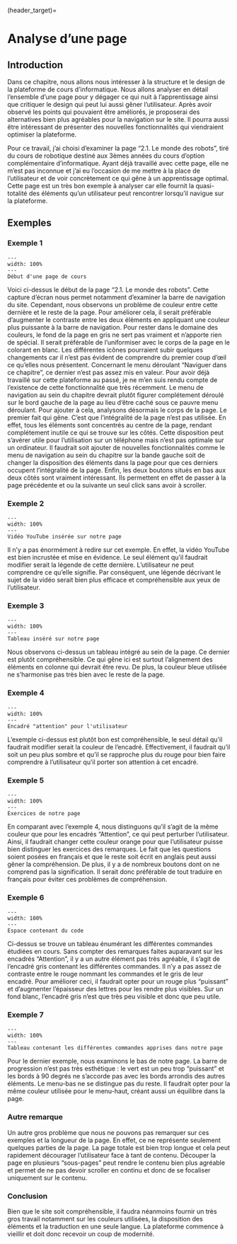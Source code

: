 (header_target)=

# Analyse d’une page 

## Introduction
Dans ce chapitre, nous allons nous intéresser à la structure et le design de la plateforme de cours d’informatique. Nous allons analyser en détail l’ensemble d’une page pour y dégager ce qui nuit à l’apprentissage ainsi que critiquer le design qui peut lui aussi gêner l’utilisateur. Après avoir observé les points qui pouvaient être améliorés, je proposerai des alternatives bien plus agréables pour la navigation sur le site. Il pourra aussi être intéressant de présenter des nouvelles fonctionnalités qui viendraient optimiser la plateforme. 

Pour ce travail, j’ai choisi d’examiner la page “2.1. Le monde des robots”, tiré du cours de robotique destiné aux 3èmes années du cours d’option complémentaire d’informatique. Ayant déjà travaillé avec cette page, elle ne m’est pas inconnue et j’ai eu l’occasion de me mettre à la place de l’utilisateur et de voir concrètement ce qui gêne à un apprentissage optimal. Cette page est un très bon exemple à analyser car elle fournit la quasi-totalité des éléments qu’un utilisateur peut rencontrer lorsqu’il navigue sur la plateforme.  

## Exemples

### Exemple 1
```{figure} images/capture_1.png
---
width: 100%
---
Début d'une page de cours
```
Voici ci-dessus le début de la page “2.1. Le monde des robots”. Cette capture d’écran nous permet notamment d’examiner la barre de navigation du site. Cependant, nous observons un problème de couleur entre cette dernière et le reste de la page. Pour améliorer cela, il serait préférable d’augmenter le contraste entre les deux éléments en appliquant une couleur plus puissante à la barre de navigation. Pour rester dans le domaine des couleurs, le fond de la page en gris ne sert pas vraiment et n’apporte rien de spécial. Il serait préférable de l’uniformiser avec le corps de la page en le colorant en blanc. Les différentes icônes pourraient subir quelques changements car il n’est pas évident de comprendre du premier coup d’œil ce qu’elles nous présentent. Concernant le menu déroulant “Naviguer dans ce chapitre”, ce dernier n’est pas assez mis en valeur. Pour avoir déjà travaillé sur cette plateforme au passé, je ne m’en suis rendu compte de l’existence de cette fonctionnalité que très récemment. Le menu de navigation au sein du chapitre devrait plutôt figurer complétement déroulé sur le bord gauche de la page au lieu d’être caché sous ce pauvre menu déroulant. Pour ajouter à cela, analysons désormais le corps de la page. Le premier fait qui gêne. C’est que l’intégralité de la page n’est pas utilisée. En effet, tous les éléments sont concentrés au centre de la page, rendant complétement inutile ce qui se trouve sur les côtés. Cette disposition peut s’avérer utile pour l’utilisation sur un téléphone mais n’est pas optimale sur un ordinateur. Il faudrait soit ajouter de nouvelles fonctionnalités comme le menu de navigation au sein du chapitre sur la bande gauche soit de changer la disposition des éléments dans la page pour que ces derniers occupent l’intégralité de la page. Enfin, les deux boutons situés en bas aux deux côtés sont vraiment intéressant. Ils permettent en effet de passer à la page précédente et ou la suivante un seul click sans avoir à scroller. 

### Exemple 2
```{figure} images/capture_2.png
---
width: 100%
---
Vidéo YouTube insérée sur notre page
```
Il n’y a pas énormément à redire sur cet exemple. En effet, la vidéo YouTube est bien incrustée et mise en évidence. Le seul élément qu’il faudrait modifier serait la légende de cette dernière. L’utilisateur ne peut comprendre ce qu’elle signifie. Par conséquent, une légende décrivant le sujet de la vidéo serait bien plus efficace et compréhensible aux yeux de l’utilisateur. 

### Exemple 3
```{figure} images/capture_3.png
---
width: 100%
---
Tableau inséré sur notre page
```
Nous observons ci-dessus un tableau intégré au sein de la page. Ce dernier est plutôt compréhensible. Ce qui gêne ici est surtout l’alignement des éléments en colonne qui devrait être revu. De plus, la couleur bleue utilisée ne s’harmonise pas très bien avec le reste de la page. 

### Exemple 4
```{figure} images/capture_4.png
---
width: 100%
---
Encadré "attention" pour l'utilisateur
```
L’exemple ci-dessus est plutôt bon est compréhensible, le seul détail qu’il faudrait modifier serait la couleur de l’encadré. Effectivement, il faudrait qu’il soit un peu plus sombre et qu’il se rapproche plus du rouge pour bien faire comprendre à l’utilisateur qu’il porter son attention à cet encadré. 

### Exemple 5
```{figure} images/capture_5.png
---
width: 100%
---
Exercices de notre page
```
En comparant avec l’exemple 4, nous distinguons qu’il s’agit de la même couleur que pour les encadrés “Attention”, ce qui peut perturber l’utilisateur. Ainsi, il faudrait changer cette couleur orange pour que l’utilisateur puisse bien distinguer les exercices des remarques. Le fait que les questions soient posées en français et que le reste soit écrit en anglais peut aussi gêner la compréhension. De plus, il y a de nombreux boutons dont on ne comprend pas la signification. Il serait donc préférable de tout traduire en français pour éviter ces problèmes de compréhension. 

### Exemple 6
```{figure} images/capture_6.png
---
width: 100%
---
Espace contenant du code
```
Ci-dessus se trouve un tableau énumérant les différentes commandes étudiées en cours. Sans compter des remarques faites auparavant sur les encadrés “Attention”, il y a un autre élément pas très agréable, il s’agit de l’encadré gris contenant les différentes commandes. Il n’y a pas assez de contraste entre le rouge nommant les commandes et le gris de leur encadré. Pour améliorer ceci, il faudrait opter pour un rouge plus “puissant” et d’augmenter l’épaisseur des lettres pour les rendre plus visibles. Sur un fond blanc, l’encadré gris n’est que très peu visible et donc que peu utile. 

### Exemple 7
```{figure} images/capture_7.png
---
width: 100%
---
Tableau contenant les différentes commandes apprises dans notre page
```
Pour le dernier exemple, nous examinons le bas de notre page. La barre de progression n’est pas très esthétique : le vert est un peu trop “puissant” et les bords à 90 degrés ne s’accorde pas avec les bords arrondis des autres éléments. Le menu-bas ne se distingue pas du reste. Il faudrait opter pour la même couleur utilisée pour le menu-haut, créant aussi un équilibre dans la page.

### Autre remarque
Un autre gros problème que nous ne pouvons pas remarquer sur ces exemples et la longueur de la page. En effet, ce ne représente seulement quelques parties de la page. La page totale est bien trop longue et cela peut rapidement décourager l’utilisateur face à tant de contenu. Découper la page en plusieurs “sous-pages” peut rendre le contenu bien plus agréable et permet de ne pas devoir scroller en continu et donc de se focaliser uniquement sur le contenu. 

### Conclusion
Bien que le site soit compréhensible, il faudra néanmoins fournir un très gros travail notamment sur les couleurs utilisées, la disposition des éléments et la traduction en une seule langue. La plateforme commence à vieillir et doit donc recevoir un coup de modernité. 

